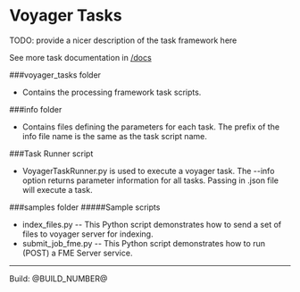 Voyager Tasks
=====

TODO: provide a nicer description of the task framework here


See more task documentation in [/docs](docs)


###voyager_tasks folder 
  - Contains the processing framework task scripts.
  
###info folder
  - Contains files defining the parameters for each task. The prefix of the info file name is the same as the task script name.

###Task Runner script
  - VoyagerTaskRunner.py is used to execute a voyager task. The --info option returns parameter information for all tasks. Passing in .json file will execute a task.

###samples folder 
#####Sample scripts
  - index_files.py -- This Python script demonstrates how to send a set of files to voyager server for indexing.
  - submit_job_fme.py -- This Python script demonstrates how to run (POST) a FME Server service. 
       
----

Build: @BUILD_NUMBER@

